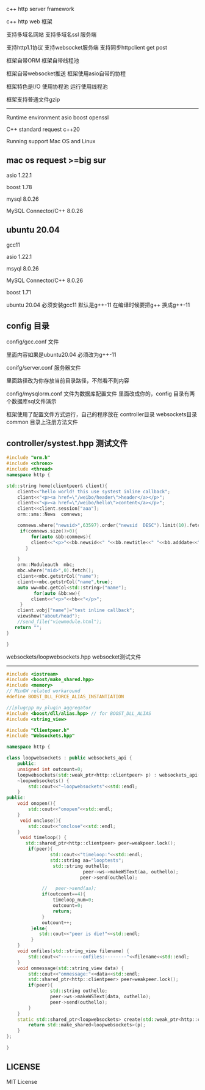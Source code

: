 c++ http server framework

c++ http web 框架

支持多域名网站
支持多域名ssl 服务端

支持http1.1协议
支持websocket服务端
支持同步httpclient get post

框架自带ORM 
框架自带线程池

框架自带websocket推送
框架使用asio自带的协程

框架特色是I/O 使用协程池 运行使用线程池

框架支持普通文件gzip


---------------------


Runtime environment
asio boost openssl 

C++ standard request c++20


Running support Mac OS and Linux

mac os request >=big sur  
---------

asio 1.22.1

boost 1.78

mysql 8.0.26

MySQL Connector/C++ 8.0.26


ubuntu 20.04
-------------------
gcc11

asio 1.22.1

msyql 8.0.26

MySQL Connector/C++ 8.0.26

boost 1.71


ubuntu 20.04 必须安装gcc11
默认是g++-11 
在编译时候要把g++ 换成g++-11


config 目录
---------------
config/gcc.conf 文件

里面内容如果是ubuntu20.04 必须改为g++-11 

conifg/server.conf 服务器文件

里面路径改为你存放当前目录路径，不然看不到内容


config/mysqlorm.conf 文件为数据库配置文件
里面改成你的，config 目录有两个数据库sql文件演示



框架使用了配置文件方式运行，自己的程序放在
controller目录
websockets目录
common 目录上注册方法文件


controller/systest.hpp 测试文件
----------------------


```c++
#include "orm.h"
#include <chrono>
#include <thread>
namespace http {

std::string home(clientpeer& client){
    client<<"hello world! this use systest inline callback";
    client<<"<p><a href=\"/weibo/header\">header</a></p>";
    client<<"<p><a href=\"/weibo/hello\">content</a></p>";
    client<<client.session["aaa"];
    orm::sms::News  comnews;

    comnews.where("newsid>",63597).order("newsid  DESC").limit(10).fetch();
     if(comnews.size()>0){
         for(auto &bb:comnews){
         client<<"<p>"<<bb.newsid<<" "<<bb.newtitle<<" "<<bb.adddate<<" "<<bb.isview<<"</p>";
       }

    }
    orm::Moduleauth  mbc;
    mbc.where("mid>",0).fetch();
    client<<mbc.getstrCol("name");
    client<<mbc.getstrCol("name",true);
    auto ww=mbc.getCol<std::string>("name");
          for(auto &bb:ww){
         client<<"<p>"<<bb<<"</p>";
     }
    client.vobj["name"]="test inline callback";
    viewshow("about/head");
    //send_file("viewmodule.html");
   return "";
}

}
```



websockets/loopwebsockets.hpp websocket测试文件

--------------------------

```c++
#include <iostream>
#include <boost/make_shared.hpp>
#include <memory>
// MinGW related workaround
#define BOOST_DLL_FORCE_ALIAS_INSTANTIATION

//[plugcpp_my_plugin_aggregator
#include <boost/dll/alias.hpp> // for BOOST_DLL_ALIAS   
#include <string_view>

#include "Clientpeer.h"
#include "Websockets.hpp"

namespace http {

class loopwebsockets : public websockets_api {
    public:
    unsigned int outcount=0;    
    loopwebsockets(std::weak_ptr<http::clientpeer> p) : websockets_api(4,0,p){}
    ~loopwebsockets() {
        std::cout<<"~loopwebsockets"<<std::endl;
    }
public:
    void onopen(){
        std::cout<<"onopen"<<std::endl;
    }
     void onclose(){
        std::cout<<"onclose"<<std::endl;
    }
     void timeloop() {
       std::shared_ptr<http::clientpeer> peer=weakpeer.lock();
        if(peer){
                std::cout<<"timeloop:"<<std::endl;
                std::string aa="looptests";
                 std::string outhello;
                            peer->ws->makeWSText(aa, outhello);
                           peer->send(outhello);    

             //   peer->send(aa);
             if(outcount==4){
                 timeloop_num=0;
                 outcount=0;
                 return;
             }
             outcount++;
         }else{
            std::cout<<"peer is die!"<<std::endl;
         }
    }
    void onfiles(std::string_view filename) {
        std::cout<<"--------onfiles:--------"<<filename<<std::endl;
    }
    void onmessage(std::string_view data) {
        std::cout<<"onmessage:"<<data<<std::endl;
        std::shared_ptr<http::clientpeer> peer=weakpeer.lock();
        if(peer){
                std::string outhello;
                peer->ws->makeWSText(data, outhello);
                peer->send(outhello);   
        }
    }
    static std::shared_ptr<loopwebsockets> create(std::weak_ptr<http::clientpeer> p) {
        return std::make_shared<loopwebsockets>(p);
    }
};
 
} 
```


LICENSE
-----------------

MIT License
